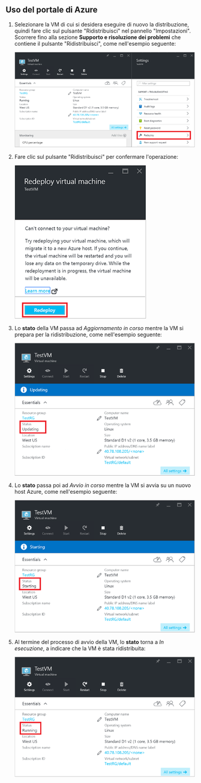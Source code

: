 ## Uso del portale di Azure
1. Selezionare la VM di cui si desidera eseguire di nuovo la distribuzione, quindi fare clic sul pulsante "Ridistribuisci" nel pannello "Impostazioni". Scorrere fino alla sezione **Supporto e risoluzione dei problemi** che contiene il pulsante "Ridistribuisci", come nell'esempio seguente:
   
    ![Pannello VM di Azure](./media/virtual-machines-common-redeploy-to-new-node/vmoverview.png) 
2. Fare clic sul pulsante "Ridistribuisci" per confermare l'operazione:
   
    ![Pannello Ridistribuire una VM](./media/virtual-machines-common-redeploy-to-new-node/redeployvm.png) 
3. Lo **stato** della VM passa ad *Aggiornamento in corso* mentre la VM si prepara per la ridistribuzione, come nell'esempio seguente:
   
    ![Aggiornamento di una VM](./media/virtual-machines-common-redeploy-to-new-node/vmupdating.png) 
4. Lo **stato** passa poi ad *Avvio in corso* mentre la VM si avvia su un nuovo host Azure, come nell'esempio seguente:
   
    ![Avvio di una VM](./media/virtual-machines-common-redeploy-to-new-node/vmstarting.png) 
5. Al termine del processo di avvio della VM, lo **stato** torna a *In esecuzione*, a indicare che la VM è stata ridistribuita:
   
    ![Esecuzione di una VM](./media/virtual-machines-common-redeploy-to-new-node/vmrunning.png) 

<!---HONumber=AcomDC_0921_2016-->